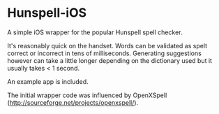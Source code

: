 Hunspell-iOS
============

A simple iOS wrapper for the popular Hunspell spell checker. 

It's reasonably quick on the handset. Words can be validated as spelt correct or incorrect in tens of milliseconds. Generating suggestions however can take a little longer depending on the dictionary used but it usually takes < 1 second. 

An example app is included.

The initial wrapper code was influenced by OpenXSpell (http://sourceforge.net/projects/openxspell/).
